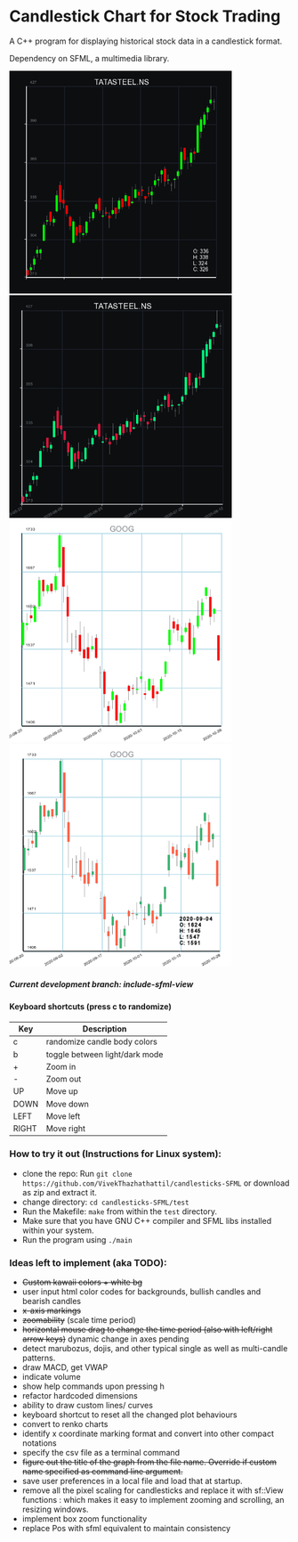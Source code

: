 # Candlestick Chart for Stock Trading

A C++ program for displaying historical stock data in a candlestick format. 

Dependency on SFML, a multimedia library.

<p float="left">
<img src="img/prog1.png" width="400" height="400"/>
<img src="img/prog2.png" width="400" height="400"/>
<img src="img/prog3.png" width="400" height="400"/>
<img src="img/prog4.png" width="400" height="400"/>
</p>

##### Current development branch: include-sfml-view

#### Keyboard shortcuts (press c to randomize)

| Key | Description                    |
|-----|--------------------------------|
| c   | randomize candle body colors   |
| b   | toggle between light/dark mode |
| +		|	Zoom in 											 |
| -		|	Zoom out 											 |
| UP	|	Move up 											 |
| DOWN|	Move down 										 |
| LEFT|	Move left										   |
|RIGHT|	Move right 										 |

### How to try it out (Instructions for Linux system):
* clone the repo: Run `git clone https://github.com/VivekThazhathattil/candlesticks-SFML` or download as zip and extract it.
* change directory: `cd candlesticks-SFML/test`
* Run the Makefile: `make` from within the `test` directory.
* Make sure that you have GNU C++ compiler and SFML libs installed within your system.
* Run the program using `./main`

### Ideas left to implement (aka TODO):
* ~~Custom kawaii colors + white bg~~
* user input html color codes for backgrounds, bullish candles and bearish candles
* ~~x-axis markings~~
* ~~zoomability~~  (scale time period)
* ~~horizontal mouse drag to change the time period (also with left/right arrow keys)~~ dynamic change in axes pending
* detect marubozus, dojis, and other typical single as well as multi-candle patterns.
* draw MACD, get VWAP
* indicate volume
* show help commands upon pressing h 
* refactor hardcoded dimensions
* ability to draw custom lines/ curves
* keyboard shortcut to reset all the changed plot behaviours
* convert to renko charts
* identify x coordinate marking format and convert into other compact notations
* specify the csv file as a terminal command
* ~~figure out the title of the graph from the file name. Override if custom name specified as command line argument.~~
* save user preferences in a local file and load that at startup.
* remove all the pixel scaling for candlesticks and replace it with sf::View functions : which makes it easy to implement zooming and scrolling, an resizing windows.
* implement box zoom functionality
* replace Pos with sfml equivalent to maintain consistency
